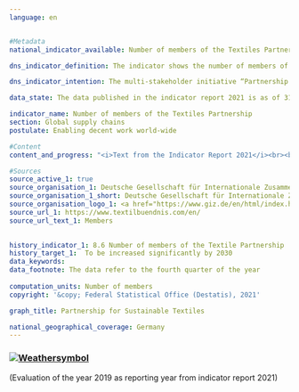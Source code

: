 ```yaml
---
language: en    


#Metadata    
national_indicator_available: Number of members of the Textiles Partnership    

dns_indicator_definition: The indicator shows the number of members of the Partnership for Sustainable Textiles (Textiles Partnership).    

dns_indicator_intention: The multi-stakeholder initiative “Partnership for Sustainable Textiles” was founded in 2014. The Textiles Partnership aims to improve the underlying social, ecological and economic conditions in the producer countries. To this end, the number of members of the Textiles Partnership who demonstrably introduce and report on measures to improve the conditions and adherence to social and ecological partnership standards all along their supply chain is to be significantly increased.    

data_state: The data published in the indicator report 2021 is as of 31.12.2020. The data shown on the DNS-Online-Platform is updated regularly, so that more current data may be available online than published in the indicator report 2021.    

indicator_name: Number of members of the Textiles Partnership    
section: Global supply chains    
postulate: Enabling decent work world-wide    

#Content    
content_and_progress: "<i>Text from the Indicator Report 2021</i><br><br>The indicator shows the number of members of the Textiles Partnership. As a multi-stakeholder initiative, the Textiles Partnership consists of members from the following stakeholder groups: businesses, associations, unions, non-governmental organisations, standard organisations 1 and the Federal Government. Building on collectively defined partnership standards, each member commits to implementing measures to continuously improve conditions and meet social and environmental partnership standards throughout its supply chain when joining the Textiles Partnership. To this end, all members are to develop annually individual action plans (roadmaps). Subsequently, an independent body will carry out a plausibility check (logical comparison) on the roadmaps. Since 2017 the drafting of the action plans has been mandatory, as has been their public accessibility since 2018. It is also planned to make the publication of relevant progress reports mandatory as from 2019.<br><br><br><br>In its founding year 2014, 59 members joined the Textiles Partnership. By the end of 2016, the number of members had more than tripled to a high of 188. However, there have been both exclusions and several withdrawals from the Textiles Partnership since the drafting of action plans became mandatory. Members who did not fulfil their reporting obligations were excluded. On the other hand, members withdrew , giving as a reason the amount of effort required or insufficient relevance, so that the number of members at the end of September 2018 totalled 130. Of the original founding members (period from October to November 2014), 34 were still members of the Textiles Partnership by the end of September 2018. The number of members has developed positively on an average of the last four years.<br><br><br><br>At the end of September 2018, 82 of the members were classified in the businesses stakeholder group, although one member was a so-called associate member without a subsidiary in Germany. According to a special evaluation from the Federal Statistical Office’s statistical business register, in 2016, 49 of the 82 companies (59.8&nbsp;%) mainly belonged to the retail and wholesale trade sector, but not consistently to economic sectors with the main field of activity being textiles and clothing. In 2016, these recorded a turnover 2 of 31.5 billion euros in retail and 7.4 billion euros in wholesale trade. According to the trade statistics of the Federal Statistical Office, the total turnover of retailers in 2016 amounted to 537.5 billion euros and the total turnover of wholesalers to 1,164.6 billion euros. Enterprises classified under retail trade generated 10.7&nbsp;% of the turnover with clothing, textiles (excluding carpets), curtains and drapes. In wholesale trade, the share of such goods was 2.7&nbsp;%. <br><br><br><br>Another 21 enterprises in the businesses stakeholder group were classified in manufacturing, while 8 were predominantly classified in business or household-related services. According to a special evaluation from the business register of the Federal Statistical Office, these recorded a total turnover of 3.8 billion euros with goods and services. For the economic sectors mentioned above, the turnover cannot be broken down to show the percentage of textiles and clothing."    

#Sources    
source_active_1: true
source_organisation_1: Deutsche Gesellschaft für Internationale Zusammenarbeit (GIZ) GmbH
source_organisation_1_short: Deutsche Gesellschaft für Internationale Zusammenarbeit GmbH
source_organisation_logo_1: <a href="https://www.giz.de/en/html/index.html"><img src="https://g205sdgs.github.io/sdg-indicators/public/logosEn/giz.png" alt=" Deutsche Gesellschaft für Internationale Zusammenarbeit GmbH" title="Click here to visit the homepage of the organization" style="border: transparent"/></a>
source_url_1: https://www.textilbuendnis.com/en/                        
source_url_text_1: Members                        
    

history_indicator_1: 8.6 Number of members of the Textile Partnership                    
history_target_1:  To be increased significantly by 2030    
data_keywords:    
data_footnote: The data refer to the fourth quarter of the year    
    
computation_units: Number of members    
copyright: '&copy; Federal Statistical Office (Destatis), 2021'    

graph_title: Partnership for Sustainable Textiles    

national_geographical_coverage: Germany    
---    
```

<div>
  <div class="my-header">
    <h3>
      <a href="https://sustainabledevelopment-deutschland.github.io/en/status/"><img src="https://g205sdgs.github.io/sdg-indicators/public/Wettersymbole/Leicht bewölkt.png" title="If the trend continues, the indicator will be presumably miss its target by at least 5&nbsp;% and at most 20&nbsp;% of the difference between the target value and the current value" alt="Weathersymbol" />
      </a>
    </h3>
  </div>
  <div class="my-header-note">
    <span> (Evaluation of the year 2019 as reporting year from indicator report 2021)</span>
  </div>
</div>